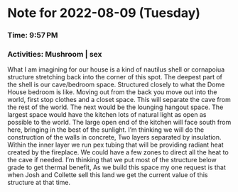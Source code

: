 # Note for 2022-08-09 (Tuesday)
### Time: 9:57 PM
### Activities: Mushroom | sex

What I am imagining for our house is a kind of nautilus shell or cornapoiua structure stretching back into the corner of this spot. The deepest part of the shell is our cave/bedroom space. Structured closely to what the Dome House bedroom is like. Moving out from the back you move out into the world, first stop clothes and a closet space. This will separate the cave from the rest of the world. The next would be the lounging hangout space. The largest space would have the kitchen lots of natural light as open as possible to the world.  The large open end of the kitchen will face south from here, bringing in the best of the sunlight.  I’m thinking we will do the construction of the walls in concrete, Two layers separated by insulation. Within the inner layer we run pex tubing that will be providing radiant heat created by the fireplace. We could have a few zones to direct all the heat to the cave if needed. I’m thinking that we put most of the structure below grade to get thermal benefit,   As we build this space my one request is that when Josh and Collette sell this land we get the current value of this structure at that time.
